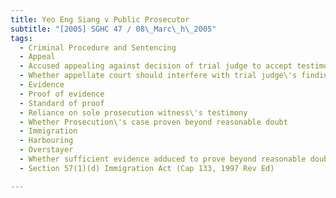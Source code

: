 ```yaml
---
title: Yeo Eng Siang v Public Prosecutor 
subtitle: "[2005] SGHC 47 / 08\_Marc\_h\_2005"
tags:
  - Criminal Procedure and Sentencing
  - Appeal
  - Accused appealing against decision of trial judge to accept testimony of prosecution witness over accused\'s own testimony
  - Whether appellate court should interfere with trial judge\'s findings of fact
  - Evidence
  - Proof of evidence
  - Standard of proof
  - Reliance on sole prosecution witness\'s testimony
  - Whether Prosecution\'s case proven beyond reasonable doubt
  - Immigration
  - Harbouring
  - Overstayer
  - Whether sufficient evidence adduced to prove beyond reasonable doubt that accused harbouring overstayer
  - Section 57(1)(d) Immigration Act (Cap 133, 1997 Rev Ed)

---
```


